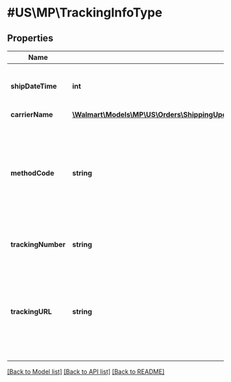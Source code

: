 # #US\MP\TrackingInfoType

## Properties

Name | Type | Description | Notes
------------ | ------------- | ------------- | -------------
**shipDateTime** | **int** | The date the package was shipped |
**carrierName** | [**\Walmart\Models\MP\US\Orders\ShippingUpdatesRequestOrderShipmentOrderLinesOrderLineInnerOrderLineStatusesOrderLineStatusInnerTrackingInfoCarrierName**](ShippingUpdatesRequestOrderShipmentOrderLinesOrderLineInnerOrderLineStatusesOrderLineStatusInnerTrackingInfoCarrierName.md) |  |
**methodCode** | **string** | The shipping method. Can be one of the following: Standard, Express, OneDay, WhiteGlove, Value or Freight |
**trackingNumber** | **string** | The shipment tracking number |
**trackingURL** | **string** | The URL for tracking the shipment. This parameter is mandatory if the otherCarrier parameter is used | [optional]


[[Back to Model list]](../) [[Back to API list]](../../Api/US/MP) [[Back to README]](../../README.md)
